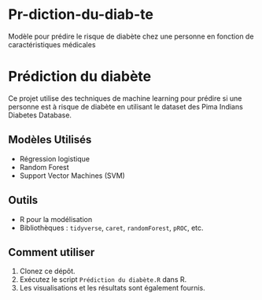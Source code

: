 # Pr-diction-du-diab-te
Modèle pour prédire le risque de diabète chez une personne en fonction de caractéristiques médicales
# Prédiction du diabète

Ce projet utilise des techniques de machine learning pour prédire si une personne est à risque de diabète en utilisant le dataset des Pima Indians Diabetes Database.

## Modèles Utilisés
- Régression logistique
- Random Forest
- Support Vector Machines (SVM)

## Outils
- R pour la modélisation
- Bibliothèques : `tidyverse`, `caret`, `randomForest`, `pROC`, etc.

## Comment utiliser
1. Clonez ce dépôt.
2. Exécutez le script `Prédiction du diabète.R` dans R.
3. Les visualisations et les résultats sont également fournis.
